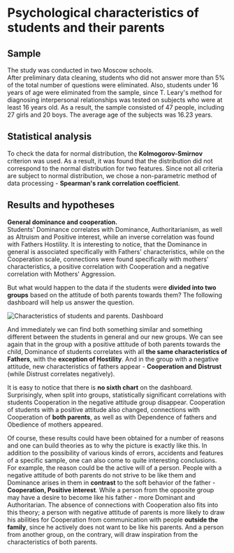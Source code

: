 # **Psychological characteristics of students and their parents**


## Sample  

The study was conducted in two Moscow schools.  
After preliminary data cleaning, students who did not answer more than 5% of the total number of questions were eliminated. Also, students under 16 years of age were eliminated from the sample, since T. Leary's method for diagnosing interpersonal relationships was tested on subjects who were at least 16 years old.
As a result, the sample consisted of 47 people, including 27 girls and 20 boys. The average age of the subjects was 16.23 years.

## Statistical analysis  

To check the data for normal distribution, the **Kolmogorov-Smirnov** criterion was used. As a result, it was found that the distribution did not correspond to the normal distribution for two features. Since not all criteria are subject to normal distribution, we chose a non-parametric method of data processing - **Spearman's rank correlation coefficient**.  
## Results and hypotheses
**General dominance and cooperation.**  
Students' Dominance correlates with Dominance, Authoritarianism, as well as Altruism and Positive interest, while an inverse correlation was found with Fathers Hostility. It is interesting to notice, that the Dominance in general is associated specifically with Fathers' characteristics, while on the Cooperation scale, connections were found specifically with mothers' characteristics, a positive correlation with Cooperation and a negative correlation with Mothers' Aggression.  

But what would happen to the data if the students were **divided into two groups** based on the attitude of both parents towards them? The following dashboard will help us answer the question.  


![Characteristics of students and parents. Dashboard](https://github.com/user-attachments/assets/f1cef988-f262-4df0-b5de-265335f66718)

And immediately we can find both something similar and something different between the students in general and our new groups.  We can see again that in the group with a positive attitude of both parents towards the child, Dominance of students correlates with all **the same characteristics of Fathers**, with the **exception of Hostility**. And in the group with a negative attitude, new characteristics of fathers appear - **Cooperation and Distrust** (while Distrust correlates negatively).  

It is easy to notice that there is **no sixth chart** on the dashboard. Surprisingly, when split into groups, statistically significant correlations with students Cooperation in the negative attitude group disappear. Cooperation of students with a positive attitude also changed, connections with Cooperation of **both parents**, as well as with Dependence of fathers and Obedience of mothers appeared.   

Of course, these results could have been obtained for a number of reasons and one can build theories as to why the picture is exactly like this. In addition to the possibility of various kinds of errors, accidents and features of a specific sample, one can also come to quite interesting conclusions. For example, the reason could be the active will of a person. People with a negative attitude of both parents do not strive to be like them and Dominance arises in them in **contrast** to the soft behavior of the father - **Cooperation, Positive interest**. While a person from the opposite group may have a desire to become like his father - more Dominant and Authoritarian. The absence of connections with Cooperation also fits into this theory; a person with negative attitude of parents is more likely to draw his abilities for Cooperation from communication with people **outside the family**, since he actively does not want to be like his parents. And a person from another group, on the contrary, will draw inspiration from the characteristics of both parents.
